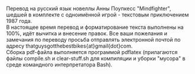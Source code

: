 Перевод на русский язык новеллы Анны Поупкесс "Mindfighter", шедшей в комплекте с одноимённой игрой - текстовым приключением 1987 года.   
В настоящее время перевод и форматирование текста выполнены на 100%, идёт вычитка и внесение правок.
Все ваши пожелания и замечания по переводу просьба отправлять электронной почтой по адресу thatguysgotthebestbikes{at}gmail{dot}com.   
Cборка pdf-файла выполняется программой pdflatex (прилагаются файлы compile.sh и clear-stuff.sh для компиляции и уборки "мусора" в среде командного интерпретатора Bash).   
